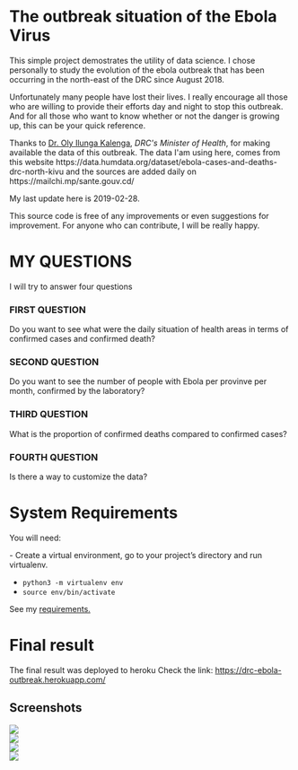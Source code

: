 # The outbreak situation of the Ebola Virus 

<p>This simple project demostrates the utility of data science. I chose personally
to study the evolution of the ebola outbreak that has been occurring in the north-east of the DRC since August 2018.</p>
<p>Unfortunately many people have lost their lives.
I really encourage all those who are willing to provide their efforts day and night to
stop this outbreak. And for all those who want to know whether or not the danger is growing up, this can be your quick reference.</p>

<p>Thanks to <a href='https://twitter.com/OlyIlunga'>Dr. Oly Ilunga Kalenga</a>, <i>DRC's Minister of Health</i>, for making available the data of this outbreak.
The data I'am using here, comes from this website https://data.humdata.org/dataset/ebola-cases-and-deaths-drc-north-kivu
and the sources are added daily on https://mailchi.mp/sante.gouv.cd/ </p>
<p>My last update here is 2019-02-28.</p>
<p>This source code is free of any improvements or even suggestions for improvement.
For anyone who can contribute, I will be really happy.</p>

# MY QUESTIONS
<p>I will try to answer four questions</p>

<p>

### FIRST QUESTION
Do you want to see what were the daily situation of health areas
in terms of confirmed cases and confirmed death?</p>
<p>

### SECOND QUESTION
Do you want to see the number of people with Ebola per provinve per month, confirmed by the laboratory?
</p>
<p>

### THIRD QUESTION
What is the proportion of confirmed deaths compared to confirmed cases?</p>
<p>

### FOURTH QUESTION
Is there a way to customize the data?
</p>

# System Requirements
You will need: 
<p>- Create a virtual environment, go to your project’s directory and run virtualenv.</p>
<ul>
<li><code>python3 -m virtualenv env</code></li>
<li><code>source env/bin/activate</code></li>
</ul>

See my <a href='https://github.com/guillainbisimwa/DRC-ebola-evolution/blob/master/requirements.txt'>requirements.</a>

# Final result
The final result was deployed to heroku
Check the link: https://drc-ebola-outbreak.herokuapp.com/

## Screenshots
<div>
<div style="width:20%; float:left, margin:1%">
    <img src='https://github.com/guillainbisimwa/DRC-ebola-evolution/blob/master/assets/sc1.png' /></div>
<div style="width:20%; float:left, margin:1%">
    <img src='https://github.com/guillainbisimwa/DRC-ebola-evolution/blob/master/assets/sc2.png' /></div>
<div style="width:20%; float:left, margin:1%">
    <img src='https://github.com/guillainbisimwa/DRC-ebola-evolution/blob/master/assets/sc3.png' /></div>
<div style="width:20%; float:left, margin:1%">
    <img src='https://github.com/guillainbisimwa/DRC-ebola-evolution/blob/master/assets/sc4.png' /></div>
</div>